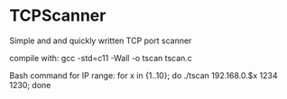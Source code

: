 # TCPScanner
Simple and and quickly written TCP port scanner

compile with:
gcc -std=c11 -Wall -o tscan tscan.c

Bash command for IP range:
for x in {1..10}; do ./tscan 192.168.0.$x 1234 1230; done
